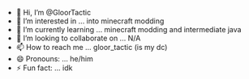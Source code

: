 - 👋 Hi, I’m @GloorTactic
- 👀 I’m interested in ... into minecraft modding
- 🌱 I’m currently learning ... minecraft modding and intermediate java
- 💞️ I’m looking to collaborate on ... N/A
- 📫 How to reach me ... gloor_tactic (is my dc)
- 😄 Pronouns: ... he/him
- ⚡ Fun fact: ... idk

<!---
GloorTactic/GloorTactic is a ✨ special ✨ repository because its `README.md` (this file) appears on your GitHub profile.
You can click the Preview link to take a look at your changes.
--->
